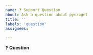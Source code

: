 ```yaml
---
name: ❓ Support Question
about: Ask a question about pynzbget
title: ''
labels: 'question'
assignees: ''

---
```


:question: **Question**
<!-- Go ahead and ask your question here :) -->
